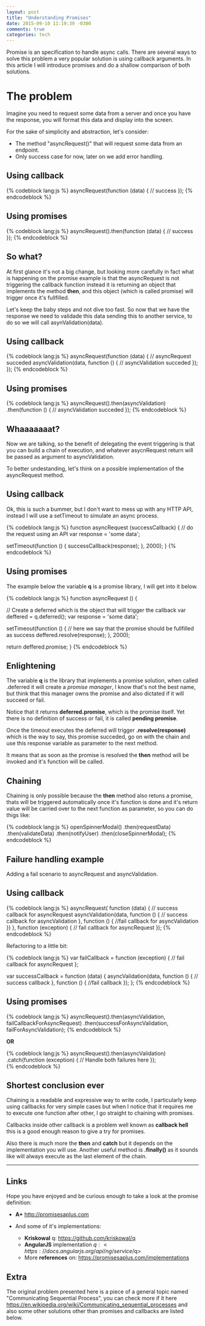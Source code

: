 ```yaml
---
layout: post
title: "Understanding Promises"
date: 2015-09-10 11:19:39 -0300
comments: true
categories: tech 
---
```


Promise is an specification to handle async calls. There are several ways to solve this problem a very popular solution is using callback arguments. In this article I will introduce promises and do a shallow comparison of both solutions.

<!-- more -->

# The problem

Imagine you need to request some data from a server and once you have the response, you will format this data and display into the screen.

For the sake of simplicity and abstraction, let's consider:
- The method "asyncRequest()" that will request some data from an endpoint.
- Only success case for now, later on we add error handling.

## Using callback

{% codeblock lang:js %}
asyncRequest(function (data) {
  // success 
});
{% endcodeblock %}

## Using promises

{% codeblock lang:js %}
  asyncRequest().then(function (data) {
     // success
  });
{% endcodeblock %}

## So what?

At first glance it's not a big change, but looking more carefully in fact what is happening on the promise example is that the asyncRequest is not triggering the callback function instead it is returning an object that implements the method **then**, and this object (which is called promise) will trigger once it's fullfilled.

Let's keep the baby steps and not dive too fast. So now that we have the response we need to validade this data sending this to another service, to do so we will call asynValidation(data).

## Using callback

{% codeblock lang:js %}
asyncRequest(function (data) {
  // asyncRequest succeded 
  asyncValidation(data, function () {
    // asyncValidation succeded
  });
});
{% endcodeblock %}

## Using promises

{% codeblock lang:js %}
asyncRequest().then(asyncValidation)
              .then(function () {
                  // asyncValidation succeded
              });
{% endcodeblock %}

## Whaaaaaaat?

Now we are talking, so the benefit of delegating the event triggering is that you can build a chain of execution, and whatever asycnRequest return will be passed as argument to asyncValidation.

To better undestanding, let's think on a possible implementation of the asyncRequest method.

## Using callback

Ok, this is such a bummer, but I don't want to mess up with any HTTP API, instead I will use a setTimeout to simulate an async process.

{% codeblock lang:js %}
function asyncRequest (successCallback) {
  // do the request using an API
  var response = 'some data';

  setTimeout(function () {
     successCallback(response);
  }, 2000);
}
{% endcodeblock %}

## Using promises

The example below the variable **q** is a promise library, I will get into it below.

{% codeblock lang:js %}
function asyncRequest () {

  // Create a deferred which is the object that will trigger the callback
  var deffered = q.deferred();
  var response = 'some data';

  setTimeout(function () {
    // here we say that the promise should be fullfilled as success
    deffered.resolve(response);
  }, 2000);
 
 return deffered.promise;
}
{% endcodeblock %}

## Enlightening

The variable **q** is the library that implements a promise solution, when called .deferred it will create a _promise manager_, I know that's not the best name, but think that this manager owns the promise and also dictated if it will succeed or fail.

Notice that it returns **deferred.promise**, which is the promise itself. Yet there is no definition of success or fail, it is called **pending promise**.

Once the timeout executes the deferred will trigger **.resolve(response)** which is the way to say, this promise succeded, go on with the chain and use this response variable as parameter to the next method.

It means that as soon as the promise is resolved the **then** method will be invoked and it's function will be called.

## Chaining

Chaining is only possible because the **then** method also retuns a promise, thats will be triggered automatically once it's function is done and it's return value will be carried over to the next function as parameter, so you can do thigs like:

{% codeblock lang:js %}
openSpinnerModal()
         .then(requestData)
         .then(validateData)
         .then(notifyUser)
         .then(closeSpinnerModal);
{% endcodeblock %}

## Failure handling example

Adding a fail scenario to asyncRequest and asyncValidation.

## Using callback

{% codeblock lang:js %}
asyncRequest(
  function (data) {
    // success callback for asyncRequest
   asyncValidation(data, function () {
     // success callback for asyncValidation
     }, function () {
       //fail callback for asyncValidation
     })
  },
  function (exception) {
    // fail callback for asyncRequest
  });
{% endcodeblock %}

Refactoring to a little bit:

{% codeblock lang:js %}
var failCallback = function (exception) {
    // fail callback for asyncRequest
};

var successCallback = function (data) {
   asyncValidation(data, function () {
     // success callback
     }, function () {
       //fail callback
     });
};
{% endcodeblock %}

## Using promises

{% codeblock lang:js %}
asyncRequest().then(asyncValidation, failCallbackForAsyncRequest)
             .then(successForAsyncValidation, failForAsyncValidation);
{% endcodeblock %}

**OR**

{% codeblock lang:js %}
asyncRequest().then(asyncValidation)
              .catch(function (exception) { 
                // Handle both failures here 
              });  
{% endcodeblock %}

## Shortest conclusion ever
 
Chaining is a readable and expressive way to write code, I particularly keep using callbacks for very simple cases but when I notice that it requires me to execute one function after other, I go straight to chaining with promises. 
 
Callbacks inside other callback is a problem well known as **callback hell** this is a good enough reason to give a try for promises. 
 
Also there is much more the **then** and **catch** but it depends on the implementation you will use.
Another useful method is **.finally()** as it sounds like will always execute as the last element of the chain.

----

## Links

Hope you have enjoyed and be curious enough to take a look at the promise definition:
   
- **A+** <http://promisesaplus.com>
 
- And some of it's implementations: 
  - **Kriskowal** q: <https://github.com/kriskowal/q> 
  - **AngularJS** implementation $q: <https://docs.angularjs.org/api/ng/service/$q> 
  - More **references** on: <https://promisesaplus.com/implementations> 

## Extra

The original problem presented here is a piece of a general topic named "Communicating Sequential Process", you can check more if it here <https://en.wikipedia.org/wiki/Communicating_sequential_processes> and also some other solutions other than promises and callbacks are listed below.
